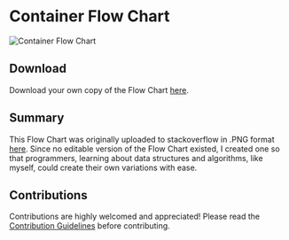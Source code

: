 # Container Flow Chart

![Container Flow Chart](img/containers_flow_chart-cpp.png)

## Download
Download your own copy of the Flow Chart [here](https://drive.google.com/file/d/1wAUsTIeKRgSfo0m-3rR4P6Boi3FuixEk/view).

## Summary
This Flow Chart was originally uploaded to stackoverflow in .PNG format [here](https://stackoverflow.com/questions/471432/in-which-scenario-do-i-use-a-particular-stl-container/22671607#22671607). Since no editable version of the Flow Chart existed, I created one so that programmers, learning about data structures and algorithms, like myself, could create their own variations with ease.

## Contributions
Contributions are highly welcomed and appreciated! Please read the [Contribution Guidelines](CONTRIBUTING.md) before contributing. 